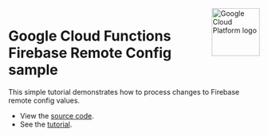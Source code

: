 <img src="https://avatars2.githubusercontent.com/u/2810941?v=3&s=96" alt="Google Cloud Platform logo" title="Google Cloud Platform" align="right" height="96" width="96"/>

# Google Cloud Functions Firebase Remote Config sample

This simple tutorial demonstrates how to process changes to Firebase remote config values.

- View the [source code][code].
- See the [tutorial].

[code]: index.php
[tutorial]: https://cloud.google.com/functions/docs/samples/functions-firebase-remote-config
